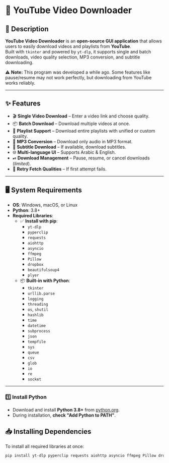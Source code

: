 # 🎥 YouTube Video Downloader

## 📌 Description
**YouTube Video Downloader** is an **open-source GUI application** that allows users to easily download videos and playlists from **YouTube**.  
Built with `tkinter` and powered by `yt-dlp`, it supports single and batch downloads, video quality selection, MP3 conversion, and subtitle downloading.

⚠ **Note:** This program was developed a while ago. Some features like pause/resume may not work perfectly, but downloading from YouTube works reliably.

---

## ✨ Features
- 🎬 **Single Video Download** – Enter a video link and choose quality.  
- 📦 **Batch Download** – Download multiple videos at once.  
- 📂 **Playlist Support** – Download entire playlists with unified or custom quality.  
- 🎵 **MP3 Conversion** – Download only audio in MP3 format.  
- 📝 **Subtitle Download** – If available, download subtitles.  
- 🌐 **Multi-language UI** – Supports Arabic & English.  
- ⏯ **Download Management** – Pause, resume, or cancel downloads (*limited*).  
- 🔄 **Retry Fetch Qualities** – If first attempt fails.  

---

## 🖥 System Requirements
- **OS**: Windows, macOS, or Linux  
- **Python**: 3.8+  
- **Required Libraries**:
  - ✅ **Install with pip**:
    - `yt-dlp`
    - `pyperclip`
    - `requests`
    - `aiohttp`
    - `asyncio`
    - `ffmpeg`
    - `Pillow`
    - `dropbox`
    - `beautifulsoup4`
    - `plyer`
  - 📦 **Built-in with Python**:
    - `tkinter`
    - `urllib.parse`
    - `logging`
    - `threading`
    - `os`, `shutil`
    - `hashlib`
    - `time`
    - `datetime`
    - `subprocess`
    - `json`
    - `tempfile`
    - `sys`
    - `queue`
    - `csv`
    - `glob`
    - `io`
    - `re`
    - `socket`

---
### 1️⃣ Install Python
- Download and install **Python 3.8+** from [python.org](https://www.python.org/downloads/).  
- During installation, **check "Add Python to PATH"**.

## 📥 Installing Dependencies
To install all required libraries at once:
```bash
pip install yt-dlp pyperclip requests aiohttp asyncio ffmpeg Pillow dropbox beautifulsoup4 plyer
